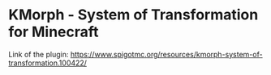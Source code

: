 # KMorph - System of Transformation for Minecraft
Link of the plugin: https://www.spigotmc.org/resources/kmorph-system-of-transformation.100422/
